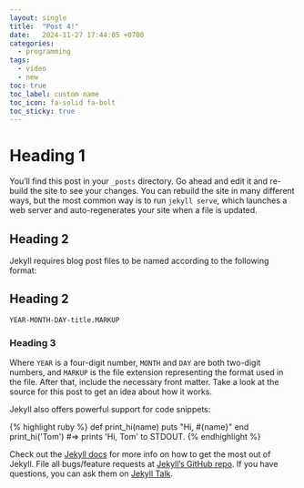 ```yaml
---
layout: single
title:  "Post 4!"
date:   2024-11-27 17:44:05 +0700
categories:
  - programming
tags:
  - video
  - new
toc: true
toc_label: custom name
toc_icon: fa-solid fa-bolt
toc_sticky: true
---
```


# Heading 1
You’ll find this post in your `_posts` directory. Go ahead and edit it and re-build the site to see your changes. You can rebuild the site in many different ways, but the most common way is to run `jekyll serve`, which launches a web server and auto-regenerates your site when a file is updated.
## Heading 2
Jekyll requires blog post files to be named according to the following format:
## Heading 2
`YEAR-MONTH-DAY-title.MARKUP`
### Heading 3
Where `YEAR` is a four-digit number, `MONTH` and `DAY` are both two-digit numbers, and `MARKUP` is the file extension representing the format used in the file. After that, include the necessary front matter. Take a look at the source for this post to get an idea about how it works.

Jekyll also offers powerful support for code snippets:

{% highlight ruby %}
def print_hi(name)
  puts "Hi, #{name}"
end
print_hi('Tom')
#=> prints 'Hi, Tom' to STDOUT.
{% endhighlight %}

Check out the [Jekyll docs][jekyll-docs] for more info on how to get the most out of Jekyll. File all bugs/feature requests at [Jekyll’s GitHub repo][jekyll-gh]. If you have questions, you can ask them on [Jekyll Talk][jekyll-talk].

[jekyll-docs]: https://jekyllrb.com/docs/home
[jekyll-gh]:   https://github.com/jekyll/jekyll
[jekyll-talk]: https://talk.jekyllrb.com/
